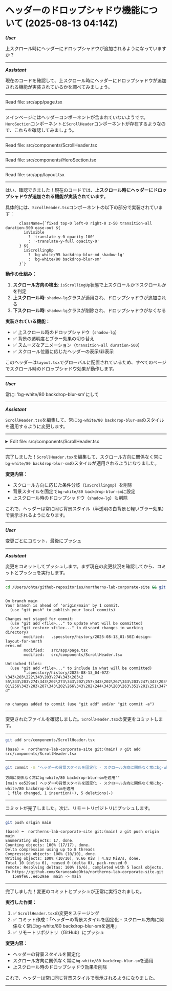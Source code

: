<!-- Generated by SpecStory -->

# ヘッダーのドロップシャドウ機能について (2025-08-13 04:14Z)

_**User**_

上スクロール時にヘッダーにドロップシャドウが追加されるようになっていますか？

---

_**Assistant**_

現在のコードを確認して、上スクロール時にヘッダーにドロップシャドウが追加される機能が実装されているかを調べてみましょう。


---

Read file: src/app/page.tsx

---

メインページにはヘッダーコンポーネントが含まれていないようです。`HeroSection`コンポーネントと`ScrollHeader`コンポーネントが存在するようなので、これらを確認してみましょう。


---

Read file: src/components/ScrollHeader.tsx

---

Read file: src/components/HeroSection.tsx

---

Read file: src/app/layout.tsx

---

はい、確認できました！現在のコードでは、**上スクロール時にヘッダーにドロップシャドウが追加される機能が実装されています**。

具体的には、`ScrollHeader.tsx`コンポーネントの以下の部分で実装されています：

```58:62:src/components/ScrollHeader.tsx
      className={`fixed top-0 left-0 right-0 z-50 transition-all duration-500 ease-out ${
        isVisible 
          ? 'translate-y-0 opacity-100' 
          : '-translate-y-full opacity-0'
      } ${
        isScrollingUp 
          ? 'bg-white/95 backdrop-blur-md shadow-lg' 
          : 'bg-white/80 backdrop-blur-sm'
      }`}
```

**動作の仕組み：**

1. **スクロール方向の検出**: `isScrollingUp`状態で上スクロールか下スクロールかを判定
2. **上スクロール時**: `shadow-lg`クラスが適用され、ドロップシャドウが追加される
3. **下スクロール時**: `shadow-lg`クラスが削除され、ドロップシャドウがなくなる

**実装されている機能：**
- ✅ 上スクロール時のドロップシャドウ（`shadow-lg`）
- ✅ 背景の透明度とブラー効果の切り替え
- ✅ スムーズなアニメーション（`transition-all duration-500`）
- ✅ スクロール位置に応じたヘッダーの表示/非表示

このヘッダーは`layout.tsx`でグローバルに配置されているため、すべてのページでスクロール時のドロップシャドウ効果が動作します。

---

_**User**_

常に: 'bg-white/80 backdrop-blur-sm'にして

---

_**Assistant**_

`ScrollHeader.tsx`を編集して、常に`bg-white/80 backdrop-blur-sm`のスタイルを適用するように変更します。


---

<details><summary>Edit file: src/components/ScrollHeader.tsx</summary>

undefined

**Chunk 1**
Lines added: 1, lines removed: 5

```diff
@@ -61,12 +61,8 @@
    return (
      <header 
-       className={`fixed top-0 left-0 right-0 z-50 transition-all duration-500 ease-out ${
+       className={`fixed top-0 left-0 right-0 z-50 transition-all duration-500 ease-out bg-white/80 backdrop-blur-sm ${
          isVisible 
            ? 'translate-y-0 opacity-100' 
            : '-translate-y-full opacity-0'
-       } ${
-         isScrollingUp 
-           ? 'bg-white/95 backdrop-blur-md shadow-lg' 
-           : 'bg-white/80 backdrop-blur-sm'
        }`}
      >
```

</details>

---

完了しました！`ScrollHeader.tsx`を編集して、スクロール方向に関係なく常に`bg-white/80 backdrop-blur-sm`のスタイルが適用されるようになりました。

**変更内容：**
- スクロール方向に応じた条件分岐（`isScrollingUp`）を削除
- 背景スタイルを固定で`bg-white/80 backdrop-blur-sm`に設定
- 上スクロール時のドロップシャドウ（`shadow-lg`）も削除

これで、ヘッダーは常に同じ背景スタイル（半透明の白背景と軽いブラー効果）で表示されるようになります。

---

_**User**_

変更ごとにコミット、最後にプッシュ

---

_**Assistant**_

変更をコミットしてプッシュします。まず現在の変更状況を確認してから、コミットとプッシュを実行します。


---

```bash
cd /Users/ohta/github-repositories/northerns-lab-corporate-site && git status
```

```

On branch main
Your branch is ahead of 'origin/main' by 1 commit.
  (use "git push" to publish your local commits)

Changes not staged for commit:
  (use "git add <file>..." to update what will be committed)
  (use "git restore <file>..." to discard changes in working directory)
        modified:   .specstory/history/2025-08-13_01-50Z-design-layout-for-north
erns.md
        modified:   src/app/page.tsx
        modified:   src/components/ScrollHeader.tsx

Untracked files:
  (use "git add <file>..." to include in what will be committed)
        ".specstory/history/2025-08-13_04-07Z-\343\203\222\343\203\274\343\203\2
55\343\203\274\343\202\273\343\202\257\343\202\267\343\203\247\343\203\263\343\2
01\256\343\203\207\343\202\266\343\202\244\343\203\263\351\201\251\347\224\250.m
d"
             

no changes added to commit (use "git add" and/or "git commit -a")
```

---

変更されたファイルを確認しました。`ScrollHeader.tsx`の変更をコミットします。


---

```bash
git add src/components/ScrollHeader.tsx
```

```
(base) ➜  northerns-lab-corporate-site git:(main) ✗ git add src/components/ScrollHeader.tsx
```

---

```bash
git commit -m "ヘッダーの背景スタイルを固定化 - スクロール方向に関係なく常にbg-white/80 backdrop-blur-smを適用"
```

```
方向に関係なく常にbg-white/80 backdrop-blur-smを適用""
[main ee529ae] ヘッダーの背景スタイルを固定化 - スクロール方向に関係なく常にbg-white/80 backdrop-blur-smを適用
 1 file changed, 1 insertion(+), 5 deletions(-)
```

---

コミットが完了しました。次に、リモートリポジトリにプッシュします。


---

```bash
git push origin main
```

```
(base) ➜  northerns-lab-corporate-site git:(main) ✗ git push origin main
Enumerating objects: 17, done.
Counting objects: 100% (17/17), done.
Delta compression using up to 8 threads
Compressing objects: 100% (10/10), done.
Writing objects: 100% (10/10), 9.66 KiB | 4.83 MiB/s, done.
Total 10 (delta 6), reused 0 (delta 0), pack-reused 0
remote: Resolving deltas: 100% (6/6), completed with 5 local objects.
To https://github.com/KuranosukeOhta/northerns-lab-corporate-site.git
   15e9fe6..ee529ae  main -> main
```

---

完了しました！変更のコミットとプッシュが正常に実行されました。

**実行した作業：**
1. ✅ `ScrollHeader.tsx`の変更をステージング
2. ✅ コミット作成：「ヘッダーの背景スタイルを固定化 - スクロール方向に関係なく常にbg-white/80 backdrop-blur-smを適用」
3. ✅ リモートリポジトリ（GitHub）にプッシュ

**変更内容：**
- ヘッダーの背景スタイルを固定化
- スクロール方向に関係なく常に`bg-white/80 backdrop-blur-sm`を適用
- 上スクロール時のドロップシャドウ効果を削除

これで、ヘッダーは常に同じ背景スタイルで表示されるようになりました。

---

